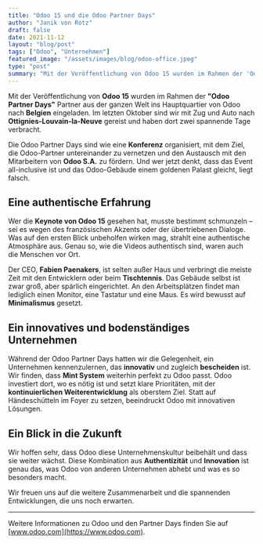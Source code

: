 ```yaml
---
title: "Odoo 15 und die Odoo Partner Days"
author: "Janik von Rotz"
draft: false
date: 2021-11-12
layout: "blog/post"
tags: ["Odoo", "Unternehmen"]
featured_image: "/assets/images/blog/odoo-office.jpeg"
type: "post"
summary: "Mit der Veröffentlichung von Odoo 15 wurden im Rahmen der 'Odoo Partner Days' Odoo Partner aus der ganzen Welt nach Belgien ins Hauptquartier eingeladen. Im letzten Oktober sind wir mit Zug und Auto n..."
---
```


Mit der Veröffentlichung von **Odoo 15** wurden im Rahmen der **"Odoo Partner Days"** Partner aus der ganzen Welt ins Hauptquartier von Odoo nach **Belgien** eingeladen. Im letzten Oktober sind wir mit Zug und Auto nach **Ottignies-Louvain-la-Neuve** gereist und haben dort zwei spannende Tage verbracht.

Die Odoo Partner Days sind wie eine **Konferenz** organisiert, mit dem Ziel, die Odoo-Partner untereinander zu vernetzen und den Austausch mit den Mitarbeitern von **Odoo S.A.** zu fördern. Und wer jetzt denkt, dass das Event all-inclusive ist und das Odoo-Gebäude einem goldenen Palast gleicht, liegt falsch.

## Eine authentische Erfahrung

Wer die **Keynote von Odoo 15** gesehen hat, musste bestimmt schmunzeln – sei es wegen des französischen Akzents oder der übertriebenen Dialoge. Was auf den ersten Blick unbeholfen wirken mag, strahlt eine authentische Atmosphäre aus. Genau so, wie die Videos authentisch sind, waren auch die Menschen vor Ort. 

Der CEO, **Fabien Paenakers**, ist selten außer Haus und verbringt die meiste Zeit mit den Entwicklern oder beim **Tischtennis**. Das Gebäude selbst ist zwar groß, aber spärlich eingerichtet. An den Arbeitsplätzen findet man lediglich einen Monitor, eine Tastatur und eine Maus. Es wird bewusst auf **Minimalismus** gesetzt.

## Ein innovatives und bodenständiges Unternehmen

Während der Odoo Partner Days hatten wir die Gelegenheit, ein Unternehmen kennenzulernen, das **innovativ** und zugleich **bescheiden** ist. Wir finden, dass **Mint System** weiterhin perfekt zu Odoo passt. Odoo investiert dort, wo es nötig ist und setzt klare Prioritäten, mit der **kontinuierlichen Weiterentwicklung** als oberstem Ziel. Statt auf Händeschütteln im Foyer zu setzen, beeindruckt Odoo mit innovativen Lösungen.

## Ein Blick in die Zukunft

Wir hoffen sehr, dass Odoo diese Unternehmenskultur beibehält und dass sie weiter wächst. Diese Kombination aus **Authentizität** und **Innovation** ist genau das, was Odoo von anderen Unternehmen abhebt und was es so besonders macht.

Wir freuen uns auf die weitere Zusammenarbeit und die spannenden Entwicklungen, die uns noch erwarten.

---

Weitere Informationen zu Odoo und den Partner Days finden Sie auf [www.odoo.com](https://www.odoo.com).
